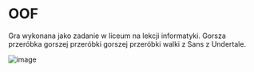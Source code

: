 # OOF
Gra wykonana jako zadanie w liceum na lekcji informatyki. Gorsza przeróbka gorszej przeróbki gorszej przeróbki walki z Sans z Undertale.

![image](https://user-images.githubusercontent.com/81117560/193029054-8cad4617-3206-43de-a1e1-5c85d173ab00.png)
